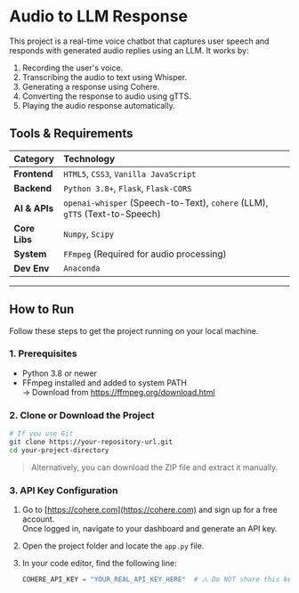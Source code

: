 
# Audio to LLM Response
This project is a real-time voice chatbot that captures user speech and responds with generated audio replies using an LLM.
It works by:
1. Recording the user's voice.
2. Transcribing the audio to text using Whisper.
3. Generating a response using Cohere.
4. Converting the response to audio using gTTS.
5. Playing the audio response automatically.

## Tools & Requirements

| Category      | Technology                                                                                          |
| :------------ | :-------------------------------------------------------------------------------------------------- |
| **Frontend**  | `HTML5`, `CSS3`, `Vanilla JavaScript`                                                               |
| **Backend**   | `Python 3.8+`, `Flask`, `Flask-CORS`                                                                |
| **AI & APIs** | `openai-whisper` (Speech-to-Text), `cohere` (LLM), `gTTS` (Text-to-Speech)                           |
| **Core Libs** | `Numpy`, `Scipy`                                                                                    |
| **System**    | `FFmpeg` (Required for audio processing)                                                            |
| **Dev Env**   | `Anaconda`                                                                                          |

---
## How to Run
Follow these steps to get the project running on your local machine.

### 1. Prerequisites
- Python 3.8 or newer
- FFmpeg installed and added to system PATH  
  → Download from https://ffmpeg.org/download.html

### 2. Clone or Download the Project
```bash
# If you use Git
git clone https://your-repository-url.git
cd your-project-directory
```

> Alternatively, you can download the ZIP file and extract it manually.

### 3. API Key Configuration

1. Go to [https://cohere.com](https://cohere.com) and sign up for a free account.  
   Once logged in, navigate to your dashboard and generate an API key.
2. Open the project folder and locate the `app.py` file.
3. In your code editor, find the following line:
   
   ```python
   COHERE_API_KEY = "YOUR_REAL_API_KEY_HERE"  # ⚠️ Do NOT share this key publicly!
```



